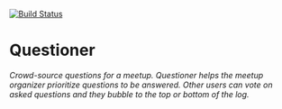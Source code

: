 [![Build Status](https://travis-ci.com/OvieMudi/Questioner__.svg?branch=162887026-Users-able-to-CRUD-meetups)](https://travis-ci.com/OvieMudi/Questioner__)
# Questioner
*Crowd-source questions for a meetup.*
*Questioner helps the meetup organizer prioritize questions to be answered.*
*Other users can vote on asked questions and they bubble to the top or bottom of the log.*
